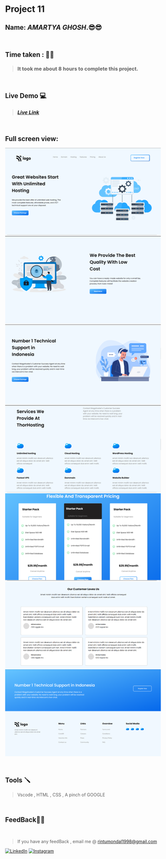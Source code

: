 # **Project 11**

## **Name:**  _AMARTYA GHOSH_.😎😎
<br>

## **Time taken :** ✍🏼

>### It took me about 8 hours to complete this project.
<br>

## **Live Demo**  💻 

>### _[**Live Link**](https://singular-croquembouche-97ab29.netlify.app)_

<br>

## Full screen view:
![desktop](./p11%20(1).png)
![desktop](./p11%20(2).png)
![desktop](./p11%20(3).png)
![desktop](./p11%20(4).png)
![desktop](./p11%20(5).png)
![desktop](./p11%20(6).png)
![desktop](./p11%20(7).png)

<br>


## **Tools** 🪛
>Vscode , HTML , CSS , A pinch of GOOGLE
<br>

## **FeedBack**🥷🏼

<br>

> If you have any feedBack , email me @
 rintumondal1998@gmail.com

[![LinkedIn][linkedin-shield]][linkedin-url]
[![Instagram][instagram-shield]][instagram-url]


[instagram-shield]: https://img.shields.io/badge/Instagram-%23E4405F.svg?style=for-the-badge&logo=Instagram&logoColor=white
[instagram-url]: https://www.instagram.com/rtiztic/

[linkedin-shield]: https://img.shields.io/badge/-LinkedIn-black.svg?style=for-the-badge&logo=linkedin&colorB=0B5FBB
[linkedin-url]: https://www.linkedin.com/in/amartya-ghosh-86a399193/
